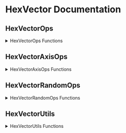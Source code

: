 # HexVector Documentation

## HexVectorOps

<details>
<summary>HexVectorOps Functions</summary>

### Multiply
```csharp
public static Vector3 Multiply(this Vector3 a, Vector3 b);
```
Multiplies two Vector3 instances element-wise and returns the result.

### Multiply
```csharp
public static Vector3Int Multiply(this Vector3Int a, Vector3Int b);
```
Multiplies two Vector3Int instances element-wise and returns the result.

### Multiply
```csharp
public static Vector2 Multiply(this Vector2 a, Vector2 b);
```
Multiplies two Vector2 instances element-wise and returns the result.

### Multiply
```csharp
public static Vector2Int Multiply(this Vector2Int a, Vector2Int b);
```
Multiplies two Vector2Int instances element-wise and returns the result.

### Divide
```csharp
public static Vector3 Divide(this Vector3 a, Vector3 b);
```
Divides two Vector3 instances element-wise and returns the result.
> **Remarks:** Ensure the second vector does not have zero components to avoid division by zero.

### Divide
```csharp
public static Vector3Int Divide(this Vector3Int a, Vector3Int b);
```
Divides two Vector3Int instances element-wise and returns the result.
> **Remarks:** Ensure the second vector does not have zero components to avoid division by zero.

### Divide
```csharp
public static Vector2 Divide(this Vector2 a, Vector2 b);
```
Divides two Vector2 instances element-wise and returns the result.
> **Remarks:** Ensure the second vector does not have zero components to avoid division by zero.

### Divide
```csharp
public static Vector2Int Divide(this Vector2Int a, Vector2Int b);
```
Divides two Vector2Int instances element-wise and returns the result.
> **Remarks:** Ensure the second vector does not have zero components to avoid division by zero.

### Abs
```csharp
public static Vector3 Abs(this Vector3 vector);
```
Returns a new Vector3 with the absolute values of the components.

### Abs
```csharp
public static Vector3Int Abs(this Vector3Int vector);
```
Returns a new Vector3Int with the absolute values of the components.

### Abs
```csharp
public static Vector2 Abs(this Vector2 vector);
```
Returns a new Vector2 with the absolute values of the components.

### Abs
```csharp
public static Vector2Int Abs(this Vector2Int vector);
```
Returns a new Vector2Int with the absolute values of the components.

</details>

## HexVectorAxisOps

<details>
<summary>HexVectorAxisOps Functions</summary>

### NullZ
```csharp
public static Vector3 NullZ(this Vector3 vector);
```
Returns a copy of the given Vector3 with the Z component set to 0.

### WithX
```csharp
public static Vector3 WithX(this Vector3 vector, float x);
```
Creates a new Vector3 with the specified X component, retaining the original Y and Z components.

### WithY
```csharp
public static Vector3 WithY(this Vector3 vector, float y);
```
Creates a new Vector3 with the specified Y component, retaining the original X and Z components.

### WithZ
```csharp
public static Vector3 WithZ(this Vector3 vector, float z);
```
Creates a new Vector3 with the specified Z component, retaining the original X and Y components.

### SetX
```csharp
public static void SetX(this ref Vector3 vector, float x);
```
Sets the X component of the Vector3.

### SetY
```csharp
public static void SetY(this ref Vector3 vector, float y);
```
Sets the Y component of the Vector3.

### SetZ
```csharp
public static void SetZ(this ref Vector3 vector, float z);
```
Sets the Z component of the Vector3.

### WithX
```csharp
public static Vector3Int WithX(this Vector3Int vector, int x);
```
Creates a new Vector3Int with the specified X component, retaining the original Y and Z components.

### WithY
```csharp
public static Vector3Int WithY(this Vector3Int vector, int y);
```
Creates a new Vector3Int with the specified Y component, retaining the original X and Z components.

### WithZ
```csharp
public static Vector3Int WithZ(this Vector3Int vector, int z);
```
Creates a new Vector3Int with the specified Z component, retaining the original X and Y components.

### SetX
```csharp
public static void SetX(this ref Vector3Int vector, int x);
```
Sets the X component of the Vector3Int.

### SetY
```csharp
public static void SetY(this ref Vector3Int vector, int y);
```
Sets the Y component of the Vector3Int.

### SetZ
```csharp
public static void SetZ(this ref Vector3Int vector, int z);
```
Sets the Z component of the Vector3Int.

### WithX
```csharp
public static Vector2 WithX(this Vector2 vector, float x);
```
Creates a new Vector2 with the specified X component, retaining the original Y component.

### WithY
```csharp
public static Vector2 WithY(this Vector2 vector, float y);
```
Creates a new Vector2 with the specified Y component, retaining the original X component.

### SetX
```csharp
public static void SetX(this ref Vector2 vector, float x);
```
Sets the X component of the Vector2.

### SetY
```csharp
public static void SetY(this ref Vector2 vector, float y);
```
Sets the Y component of the Vector2.

### WithX
```csharp
public static Vector2Int WithX(this Vector2Int vector, int x);
```
Creates a new Vector2Int with the specified X component, retaining the original Y component.

### WithY
```csharp
public static Vector2Int WithY(this Vector2Int vector, int y);
```
Creates a new Vector2Int with the specified Y component, retaining the original X component.

### SetX
```csharp
public static void SetX(this ref Vector2Int vector, int x);
```
Sets the X component of the Vector2Int.

### SetY
```csharp
public static void SetY(this ref Vector2Int vector, int y);
```
Sets the Y component of the Vector2Int.

</details>

## HexVectorRandomOps

<details>
<summary>HexVectorRandomOps Functions</summary>

### Random3D
```csharp
public static Vector3 Random3D();
```
Generates a random Vector3 with values between -1 and 1.

### Random2D
```csharp
public static Vector2 Random2D();
```
Generates a random Vector2 with values between -1 and 1.

</details>

## HexVectorUtils

<details>
<summary>HexVectorUtils Functions</summary>

### VectorToColor
```csharp
public static Color VectorToColor(this Vector3 vector, float a = 1.0f);
```
Converts a `Vector3` to a `Color`, using the vector's components for RGB and an optional alpha value.

### ColorToVector
```csharp
public static Vector3 ColorToVector(this Color color);
```
Converts a `Color` to a `Vector3`, using the color's RGB components.

### ConvertTo2D
```csharp
public static Vector2 ConvertTo2D(this Vector3 vector3);
```
Converts a `Vector3` to a `Vector2`, ignoring the Z component.

### ConvertTo3D
```csharp
public static Vector2 ConvertTo3D(this Vector2 vector2);
```
Converts a `Vector2` to a `Vector3`, setting Z to 0.

### ConvertTo2D
```csharp
public static Vector2 ConvertTo2D(this Vector2Int vector2Int);
```
Converts a `Vector2Int` to a `Vector2`.

### ConvertTo3D
```csharp
public static Vector2 ConvertTo3D(this Vector3Int vector3Int);
```
Converts a `Vector3Int` to a `Vector3`, setting Z to 0.

### SqrDistance
```csharp
public static float SqrDistance(this Vector2 a, Vector2 b);
```
Calculates the squared distance between two `Vector2` instances.

### SqrDistance
```csharp
public static float SqrDistance(this Vector2Int a, Vector2Int b);
```
Calculates the squared distance between two `Vector2Int` instances.

### SqrDistanceXY
```csharp
public static float SqrDistanceXY(this Vector3 a, Vector3 b);
```
Calculates the squared distance between two `Vector3` instances in 2D space (XY-plane).

### SqrDistance
```csharp
public static float SqrDistance(this Vector3 a, Vector3 b);
```
Calculates the squared distance between two `Vector3` instances.

### NearlyEquals
```csharp
public static bool NearlyEquals(this Vector3 a, Vector3 b, double inaccuracy = 1.0E-7);
```
Checks if two `Vector3` instances are nearly equal based on an inaccuracy tolerance.

### NearlyEquals
```csharp
public static bool NearlyEquals(this Vector2 a, Vector2 b, double inaccuracy = 1.0E-7);
```
Checks if two

 `Vector2` instances are nearly equal based on an inaccuracy tolerance.

</details>

